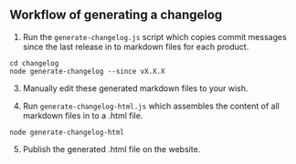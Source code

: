 ## Workflow of generating a changelog
1. Run the `generate-changelog.js` script which copies commit messages since the last release in to markdown files for each product.


```
cd changelog
node generate-changelog --since vX.X.X
```

3. Manually edit these generated markdown files to your wish.

4. Run `generate-changelog-html.js` which assembles the content of all markdown files in to a .html file.

```
node generate-changelog-html
```

5. Publish the generated .html file on  the website.